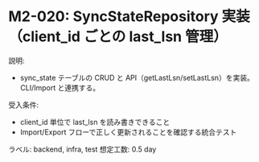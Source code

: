 # M2-020: SyncStateRepository 実装（client_id ごとの last_lsn 管理）

説明:
- sync_state テーブルの CRUD と API（getLastLsn/setLastLsn）を実装。CLI/Import と連携する。

受入条件:
- client_id 単位で last_lsn を読み書きできること
- Import/Export フローで正しく更新されることを確認する統合テスト

ラベル: backend, infra, test
想定工数: 0.5 day
